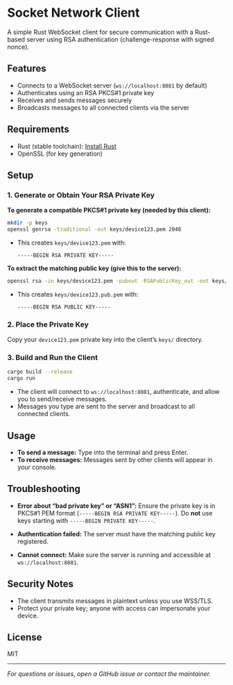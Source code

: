 # Socket Network Client

A simple Rust WebSocket client for secure communication with a Rust-based server using RSA authentication (challenge-response with signed nonce).

## Features

- Connects to a WebSocket server (`ws://localhost:8081` by default)
- Authenticates using an RSA PKCS#1 private key
- Receives and sends messages securely
- Broadcasts messages to all connected clients via the server

## Requirements

- Rust (stable toolchain): [Install Rust](https://www.rust-lang.org/tools/install)
- OpenSSL (for key generation)

## Setup

### 1. Generate or Obtain Your RSA Private Key

**To generate a compatible PKCS#1 private key (needed by this client):**

```sh
mkdir -p keys
openssl genrsa -traditional -out keys/device123.pem 2048
````

* This creates `keys/device123.pem` with:

  ```
  -----BEGIN RSA PRIVATE KEY-----
  ```

**To extract the matching public key (give this to the server):**

```sh
openssl rsa -in keys/device123.pem -pubout -RSAPublicKey_out -out keys/device123.pub.pem
```

* This creates `keys/device123.pub.pem` with:

  ```
  -----BEGIN RSA PUBLIC KEY-----
  ```

### 2. Place the Private Key

Copy your `device123.pem` private key into the client’s `keys/` directory.

### 3. Build and Run the Client

```sh
cargo build --release
cargo run
```

* The client will connect to `ws://localhost:8081`, authenticate, and allow you to send/receive messages.
* Messages you type are sent to the server and broadcast to all connected clients.

## Usage

* **To send a message:** Type into the terminal and press Enter.
* **To receive messages:** Messages sent by other clients will appear in your console.

## Troubleshooting

* **Error about “bad private key” or “ASN1”:**
  Ensure the private key is in PKCS#1 PEM format (`-----BEGIN RSA PRIVATE KEY-----`).
  Do **not** use keys starting with `-----BEGIN PRIVATE KEY-----`.

* **Authentication failed:**
  The server must have the matching public key registered.

* **Cannot connect:**
  Make sure the server is running and accessible at `ws://localhost:8081`.

## Security Notes

* The client transmits messages in plaintext unless you use WSS/TLS.
* Protect your private key; anyone with access can impersonate your device.

## License

MIT

---

*For questions or issues, open a GitHub issue or contact the maintainer.*

